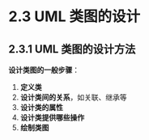 # 2.3 UML 类图的设计

## 2.3.1 UML 类图的设计方法

**设计类图的一般步骤**：

1. **定义类**
2. **设计类间的关系**，如关联、继承等
3. **设计类的属性**
4. **设计类提供哪些操作**
5. **绘制类图**

